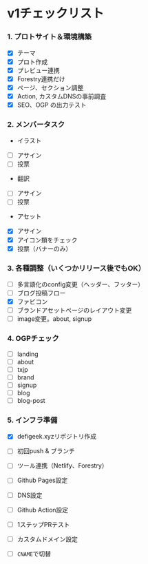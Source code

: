 #  v1チェックリスト


### 1. プロトサイト＆環境構築
- [x] テーマ
- [x] プロト作成
- [x] プレビュー連携
- [x] Forestry連携だけ
- [x] ページ、セクション調整
- [x] Action, カスタムDNSの事前調査
- [x] SEO、OGP の出力テスト

### 2. メンバータスク
- イラスト
- [ ] アサイン
- [ ] 投票
- 翻訳
- [ ] アサイン
- [ ] 投票
- アセット
- [x] アサイン
- [x] アイコン類をチェック
- [x] 投票（バナーのみ）

###  3. 各種調整（いくつかリリース後でもOK）
- [ ] 多言語化のconfig変更（ヘッダー、フッター）
- [ ] ブログ投稿フロー
- [x] ファビコン
- [ ] ブランドアセットページのレイアウト変更
- [ ] image変更。about, signup

###  4. OGPチェック
- [ ] landing
- [ ] about
- [ ] txjp
- [ ] brand
- [ ] signup
- [ ] blog
- [ ] blog-post

### 5. インフラ準備
- [x] defigeek.xyzリポジトリ作成
- [ ] 初回push & ブランチ
- [ ] ツール連携（Netlify、Forestry）
- [ ] Github Pages設定
- [ ] DNS設定
- [ ] Github Action設定
- [ ] 1ステップPRテスト
- [ ] カスタムドメイン設定
- [ ] `CNAME`で切替

